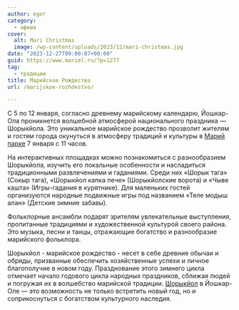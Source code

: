 ```yaml
---
author: egor
category:
  - афиша
cover:
  alt: Mari Christmas
  image: /wp-content/uploads/2023/12/mari-christmas.jpg
date: "2023-12-27T09:00:07+00:00"
guid: https://www.mariel.ru/?p=1277
tag:
  - традиции
title: Марийское Рождество
url: /marijskoe-rozhdestvo/

---
```

С 5 по 12 января, согласно древнему марийскому календарю, Йошкар-Ола проникнется волшебной атмосферой национального праздника — Шорыкйола. Это уникальное марийское рождество прозволит жителям и гостям города окунуться в атмосферу традиций и культуры в [Марий парке](/mari-park/) 7 января с 11 часов.

На интерактивных площадках можно познакомиться с разнообразием Шорыкйола, изучить его локальные особенности и насладиться традиционными развлечениями и гаданиями. Среди них «Шорык тага» (Сокыр тага), «Шорыкйол капка пече» (Шорыкйолские ворота) и «Чыве кашта» (Игры\-гадания в курятнике). Для маленьких гостей организуются народные подвижные игры под названием «Теле модыш алан» (Детские зимние забавы).

Фольклорные ансамбли подарят зрителям увлекательные выступления, пропитанные традициями и художественной культурой своего района. Это музыка, песни и танцы, отражающие богатство и разнообразие марийского фольклора.

Шорыкйол \- марийское рождество \- несет в себе древние обычаи и обряды, призванные обеспечить хозяйственные успехи и личное благополучие в новом году. Празднование этого зимнего цикла отмечает начало годового цикла народных праздников, сближая людей и погружая их в волшебство марийской традиции. [Шорыкйол](/shorykjol/) в Йошкар-Оле — это возможность не только встретить новый год, но и соприкоснуться с богатством культурного наследия.
